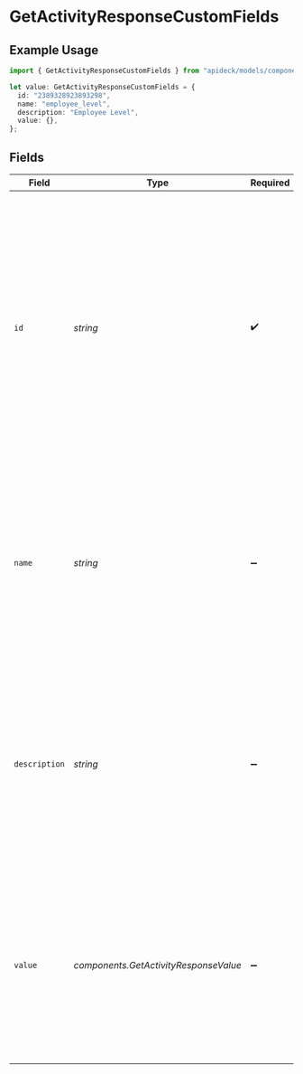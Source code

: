 # GetActivityResponseCustomFields

## Example Usage

```typescript
import { GetActivityResponseCustomFields } from "apideck/models/components";

let value: GetActivityResponseCustomFields = {
  id: "2389328923893298",
  name: "employee_level",
  description: "Employee Level",
  value: {},
};
```

## Fields

| Field                                                                                                                                                                                                                                                              | Type                                                                                                                                                                                                                                                               | Required                                                                                                                                                                                                                                                           | Description                                                                                                                                                                                                                                                        | Example                                                                                                                                                                                                                                                            |
| ------------------------------------------------------------------------------------------------------------------------------------------------------------------------------------------------------------------------------------------------------------------ | ------------------------------------------------------------------------------------------------------------------------------------------------------------------------------------------------------------------------------------------------------------------ | ------------------------------------------------------------------------------------------------------------------------------------------------------------------------------------------------------------------------------------------------------------------ | ------------------------------------------------------------------------------------------------------------------------------------------------------------------------------------------------------------------------------------------------------------------ | ------------------------------------------------------------------------------------------------------------------------------------------------------------------------------------------------------------------------------------------------------------------ |
| `id`                                                                                                                                                                                                                                                               | *string*                                                                                                                                                                                                                                                           | :heavy_check_mark:                                                                                                                                                                                                                                                 | A unique string identifier for the custom field associated with the CRM activity. This ID is essential for referencing and managing specific custom fields within the activity record. It is always present and is used to uniquely distinguish each custom field. | 2389328923893298                                                                                                                                                                                                                                                   |
| `name`                                                                                                                                                                                                                                                             | *string*                                                                                                                                                                                                                                                           | :heavy_minus_sign:                                                                                                                                                                                                                                                 | The name assigned to the custom field, represented as a string. This name helps identify the purpose or type of the custom field within the CRM activity, aiding in understanding its role or content.                                                             | employee_level                                                                                                                                                                                                                                                     |
| `description`                                                                                                                                                                                                                                                      | *string*                                                                                                                                                                                                                                                           | :heavy_minus_sign:                                                                                                                                                                                                                                                 | A descriptive text providing more information about the custom field. This description helps clarify the field's purpose or usage within the CRM activity, offering additional context to users.                                                                   | Employee Level                                                                                                                                                                                                                                                     |
| `value`                                                                                                                                                                                                                                                            | *components.GetActivityResponseValue*                                                                                                                                                                                                                              | :heavy_minus_sign:                                                                                                                                                                                                                                                 | The value assigned to the custom field, which can vary in type depending on the field's configuration. This value represents the actual data or setting stored in the custom field, relevant to the CRM activity.                                                  |                                                                                                                                                                                                                                                                    |